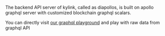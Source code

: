 The backend API server of kylink, called as diapollos, is built on apollo graphql server with customized blockchain graphql scalars.

You can directly visit [our graphql playground](https://kpi.kylink.xyz) and play with raw data from graphql API
